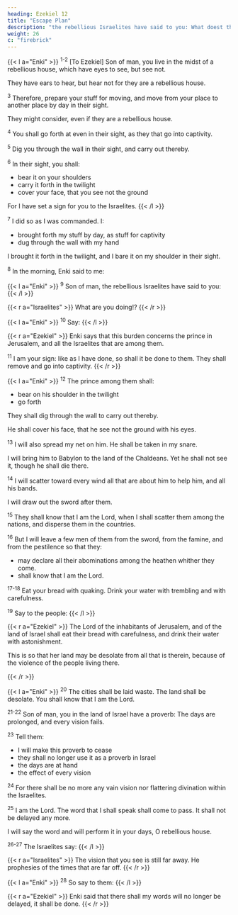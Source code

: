 ```yaml
---
heading: Ezekiel 12
title: "Escape Plan"
description: "the rebellious Israelites have said to you: What doest thou?"
weight: 26
c: "firebrick"
---
```



{{< l a="Enki" >}}
<sup>1-2</sup> [To Ezekiel] Son of man, you live in the midst of a rebellious house, which have eyes to see, but see not.

They have ears to hear, but hear not for they are a rebellious house. 

<sup>3</sup> Therefore, prepare your stuff for moving, and move from your place to another place by day in their sight.

They might consider, even if they are a rebellious house. 

<sup>4</sup> You shall go forth at even in their sight, as they that go into captivity.

<sup>5</sup> Dig you through the wall in their sight, and carry out thereby. 

<!-- Then bring forth your stuff by day in their sight, as stuff for moving. -->

<sup>6</sup> In their sight, you shall:
- bear it on your shoulders
- carry it forth in the twilight
- cover your face, that you see not the ground

For I have set a sign for you to the Israelites. 
{{< /l >}}


<sup>7</sup> I did so as I was commanded. I:
- brought forth my stuff by day, as stuff for captivity 
- dug through the wall with my hand

I brought it forth in the twilight, and I bare it on my shoulder in their sight.


<sup>8</sup> In the morning, Enki said to me:


{{< l a="Enki" >}}
<sup>9</sup> Son of man, the rebellious Israelites have said to you:
{{< /l >}}

{{< r a="Israelites" >}}
What are you doing!?
{{< /r >}}

{{< l a="Enki" >}}
<sup>10</sup> Say: 
{{< /l >}}

{{< r a="Ezekiel" >}}
Enki says that this burden concerns the prince in Jerusalem, and all the Israelites that are among them.

<sup>11</sup> I am your sign: like as I have done, so shall it be done to them. They shall remove and go into captivity.
{{< /r >}}



{{< l a="Enki" >}}
<sup>12</sup> The prince among them shall:
- bear on his shoulder in the twilight
- go forth

They shall dig through the wall to carry out thereby.

He shall cover his face, that he see not the ground with his eyes.

<sup>13</sup> I will also spread my net on him. He shall be taken in my snare.

I will bring him to Babylon to the land of the Chaldeans. Yet he shall not see it, though he shall die there. 

<sup>14</sup> I will scatter toward every wind all that are about him to help him, and all his bands.

I will draw out the sword after them. 

<sup>15</sup> They shall know that I am the Lord, when I shall scatter them among the nations, and disperse them in the countries.

<sup>16</sup> But I will leave a few men of them from the sword, from the famine, and from the pestilence so that they:
- may declare all their abominations among the heathen whither they come.
- shall know that I am the Lord.

<sup>17-18</sup> Eat your bread with quaking. Drink your water with trembling and with carefulness.

<sup>19</sup> Say to the people:
{{< /l >}}


{{< r a="Ezekiel" >}}
The Lord of the inhabitants of Jerusalem, and of the land of Israel shall eat their bread with carefulness, and drink their water with astonishment.

This is so that her land may be desolate from all that is therein, because of the violence of the people living there.
 <!-- dwell therein. -->
{{< /r >}}



{{< l a="Enki" >}}
<sup>20</sup> The cities shall be laid waste. The land shall be desolate. You shall know that I am the Lord.

<sup>21-22</sup> Son of man, you in the land of Israel have a proverb: The days are prolonged, and every vision fails.

<sup>23</sup> Tell them:
- I will make this proverb to cease
- they shall no longer use it as a proverb in Israel
- the days are at hand
- the effect of every vision

<sup>24</sup> For there shall be no more any vain vision nor flattering divination within the Israelites. 

<sup>25</sup> I am the Lord. The word that I shall speak shall come to pass. It shall not be delayed any more.

I will say the word and will perform it in your days, O rebellious house.

<sup>26-27</sup> The Israelites say:
{{< /l >}}

{{< r a="Israelites" >}}
The vision that you see is still far away. He prophesies of the times that are far off. 
{{< /r >}}


{{< l a="Enki" >}}
<sup>28</sup> So say to them: 
{{< /l >}}


{{< r a="Ezekiel" >}}
Enki said that there shall my words will no longer be delayed, it shall be done.
{{< /r >}}
